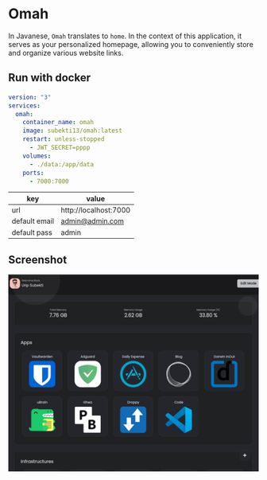 # Omah

In Javanese, `Omah` translates to `home`. In the context of this application, it serves as your personalized homepage, allowing you to conveniently store and organize various website links.

## Run with docker

```yaml
version: "3"
services:
  omah:
    container_name: omah
    image: subekti13/omah:latest
    restart: unless-stopped
      - JWT_SECRET=pppp
    volumes:
      - ./data:/app/data
    ports:
      - 7000:7000
```

| key           | value                 |
| ------------- | --------------------- |
| url           | http://localhost:7000 |
| default email | admin@admin.com       |
| default pass  | admin                 |

## Screenshot

![ss](./ss/screenshot_1.png)
